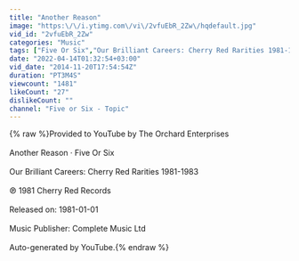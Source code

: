 ```yaml
---
title: "Another Reason"
image: "https:\/\/i.ytimg.com\/vi\/2vfuEbR_2Zw\/hqdefault.jpg"
vid_id: "2vfuEbR_2Zw"
categories: "Music"
tags: ["Five Or Six","Our Brilliant Careers: Cherry Red Rarities 1981-1983","Another Reason"]
date: "2022-04-14T01:32:54+03:00"
vid_date: "2014-11-20T17:54:54Z"
duration: "PT3M4S"
viewcount: "1481"
likeCount: "27"
dislikeCount: ""
channel: "Five or Six - Topic"
---
```

{% raw %}Provided to YouTube by The Orchard Enterprises<br /><br />Another Reason · Five Or Six<br /><br />Our Brilliant Careers: Cherry Red Rarities 1981-1983<br /><br />℗ 1981 Cherry Red Records<br /><br />Released on: 1981-01-01<br /><br />Music  Publisher: Complete Music Ltd<br /><br />Auto-generated by YouTube.{% endraw %}
